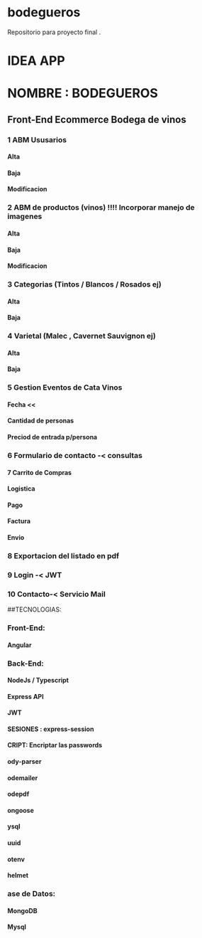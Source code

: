 # bodegueros
Repositorio para proyecto final . 


# IDEA APP
# NOMBRE : BODEGUEROS 
## Front-End  Ecommerce Bodega de vinos

### 1	ABM Ususarios
  #### Alta 
  #### Baja 
  #### Modificacion
### 2	ABM de productos (vinos) !!!! Incorporar manejo de imagenes
  #### Alta 
  #### Baja 
  #### Modificacion		
	
### 3	Categorias (Tintos / Blancos / Rosados ej)
  #### Alta 
  #### Baja 
		
### 4	Varietal (Malec , Cavernet Sauvignon ej)
  #### Alta 
  #### Baja 
	
### 5	Gestion Eventos de Cata	Vinos
  #### Fecha <<
  #### Cantidad de personas
  #### Preciod de entrada p/persona

### 6	Formulario de contacto -< consultas
	
#### 7	Carrito de Compras
  #### Logistica
  #### Pago
  #### Factura
  #### Envio

### 8	Exportacion del listado en pdf
	
### 9 Login -< JWT

### 10 Contacto-< Servicio Mail

##TECNOLOGIAS:
### Front-End:
#### Angular
		
### Back-End: 
  #### NodeJs / Typescript 
  #### Express API
  #### JWT
  #### SESIONES : express-session
  #### CRIPT: Encriptar las passwords
  #### ody-parser
  #### odemailer
  #### odepdf
  #### ongoose
  #### ysql
  #### uuid
  #### otenv
  #### helmet
		
### ase de Datos:
  #### MongoDB 
  #### Mysql
	

